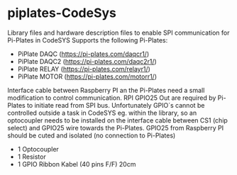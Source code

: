 # piplates-CodeSys
Library files and hardware description files to enable SPI communication for Pi-Plates in CodeSYS
Supports the following Pi-Plates:
  * PiPlate DAQC 
            (https://pi-plates.com/daqcr1/)
  * PiPlate DAQC2
            (https://pi-plates.com/daqc2r1/)
  * PiPlate RELAY
            (https://pi-plates.com/relayr1/)
  * PiPlate MOTOR
            (https://pi-plates.com/motorr1/)

Interface cable between Raspberry PI an the Pi-Plates need a small modification to control communication. 
RPI GPIO25 Out are required by Pi-Plates to initiate read from SPI bus. 
Unfortunately GPIO´s cannot be controlled outside a task in CodeSYS eg. within the library, 
so an optocoupler needs to be installed on the interface cable between CS1 (chip select) and GPIO25 wire towards the Pi-Plates.
GPIO25 from Raspberry PI should be cuted and isolated (no connection to Pi-Plates)
  * 1 Optocoupler
  * 1 Resistor
  * 1 GPIO Ribbon Kabel (40 pins F/F) 20cm
